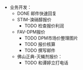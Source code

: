 - 业务开发：
	- DONE 邮件快速回复
	- STIM-溴硝醇报价
		- TODO 检查报价利润
	- FAV-DPM报价
		- TODO DPM市场价整理图片
		- TODO 报价核算
		- TODO 撰写邮件
	- 佛山正典-灭蝇剂报价：
		- TODO 和谭婷立打电话